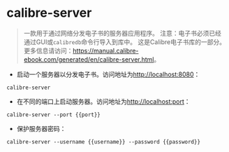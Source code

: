# calibre-server

> 一款用于通过网络分发电子书的服务器应用程序。
> 注意：电子书必须已经通过GUI或`calibredb`命令行导入到库中。
> 这是Calibre电子书库的一部分。
> 更多信息请访问：<https://manual.calibre-ebook.com/generated/en/calibre-server.html>。

- 启动一个服务器以分发电子书。访问地址为<http://localhost:8080>：

`calibre-server`

- 在不同的端口上启动服务器。访问地址为<http://localhost:port>：

`calibre-server --port {{port}}`

- 保护服务器密码：

`calibre-server --username {{username}} --password {{password}}`